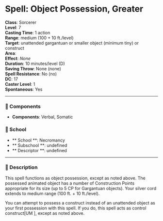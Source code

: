
# Spell: Object Possession, Greater
**Class**: Sorcerer  
**Level**: 7  
**Casting Time**: 1 action  
**Range**: medium (100 + 10 ft./level)  
**Target**: unattended gargantuan or smaller object (minimum tiny) or construct  
**Area**:   
**Effect**: _None_  
**Duration**: 10 minutes/level (D)  
**Saving Throw**: None (none)  
**Spell Resistance**: No (no)  
**DC**: 17  
**Caster Level**: 1  
**Spontaneous**: Yes

---

### 🔮 Components
- **Components**: Verbal, Somatic

### 🏫 School
- ** School **: Necromancy
- ** Subschool **: undefined
- ** Descriptor **: undefined
---

### 📜 Description
This spell functions as object possession, except as noted above. The possessed animated object has a number of Construction Points appropriate for its size (up to 5 CP for Gargantuan objects). Your silver cord extends to medium range (100 ft. + 10 ft./level).

You can attempt to possess a construct instead of an unattended object as your first possession with this spell. If you do, this spell acts as control construct[UM ], except as noted above.
